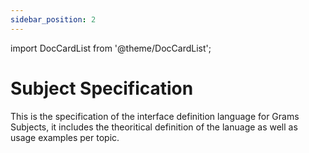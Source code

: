 ```yaml
---
sidebar_position: 2
---
```


import DocCardList from '@theme/DocCardList';

# Subject Specification

This is the specification of the interface definition language for Grams Subjects, it includes the theoritical definition of the lanuage as well as usage examples per topic.

<DocCardList />
